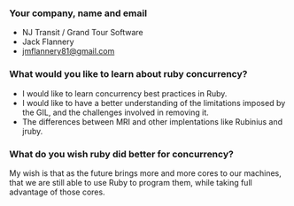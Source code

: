 ### Your company, name and email
* NJ Transit / Grand Tour Software
* Jack Flannery
* jmflannery81@gmail.com

### What would you like to learn about ruby concurrency?
* I would like to learn concurrency best practices in Ruby.
* I would like to have a better understanding of the limitations imposed by the GIL, and the challenges involved in removing it.
* The differences between MRI and other implentations like Rubinius and jruby.

### What do you wish ruby did better for concurrency?
My wish is that as the future brings more and more cores to our machines, that we are still able to use Ruby to program them, while taking full advantage of those cores.
